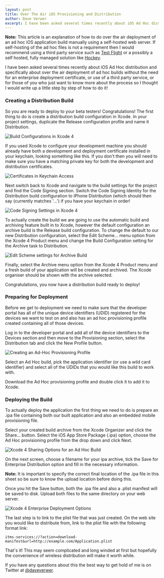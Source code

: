 ```yaml
--- 
layout: post
title: Over The Air iOS Provisioning and Distribution
author: Dave Verwer
excerpt: I have been asked several times recently about iOS Ad Hoc distribution and specifically about over the air deployment of ad hoc builds without the need for an enterprise deployment certificate, or use of a third party service, or for those of you who just want to know more about the process so I thought I would write up a little step by step of how to do it!
---
```

**Note:** This article is an explanation of how to do over the air deployment of an ad hoc iOS application build manually using a self-hosted web server. If self-hosting of the ad hoc files is not a requirement then I would recommend using a third party service such as [Test Flight](http://testflightapp.com) or a possibly a self hosted, fully managed solution like [Hockey](http://www.hockeyapp.net/).

I have been asked several times recently about iOS Ad Hoc distribution and specifically about over the air deployment of ad hoc builds without the need for an enterprise deployment certificate, or use of a third party service, or for those of you who just want to know more about the process so I thought I would write up a little step by step of how to do it!

### Creating a Distribution Build
So you are ready to deploy to your beta testers! Congratulations! The first thing to do is create a distribution build configuration in Xcode. In your project settings, duplicate the Release configuration profile and name it Distribution.

![Build Configurations in Xcode 4](http://shinydev.s3.amazonaws.com/blog-files/over-the-air-deployment-build-configurations.png)

If you used Xcode to configure your development machine you should already have both a development and deployment certificate installed in your keychain, looking something like this. If you don't then you will need to make sure you have a matching private key for both the development and distribution certificates.

![Certificates in Keychain Access](http://shinydev.s3.amazonaws.com/blog-files/over-the-air-deployment-certificates.png)

Next switch back to Xcode and navigate to the build settings for the project and find the Code Signing section. Switch the Code Signing Identity for the Distribution build configuration to iPhone Distribution (which should then say (currently matches '...') if you have your keychain in order!

![Code Signing Settings in Xcode 4](http://shinydev.s3.amazonaws.com/blog-files/over-the-air-deployment-code-signing-settings.png)

To actually create the build we are going to use the automatic build and archiving feature built in to Xcode, however the default configuration an archive build is the Release build configuration. To change the default to our new Distribution configuration, select the Edit Scheme... menu option from the Xcode 4 Product menu and change the Build Configuration setting for the Archive task to Distribution.

![Edit Scheme settings for Archive Build](http://shinydev.s3.amazonaws.com/blog-files/over-the-air-deployment-edit-scheme-archive.png)

Finally, select the Archive menu option from the Xcode 4 Product menu and a fresh build of your application will be created and archived. The Xcode organiser should be shown with the archive selected.

Congratulations, you now have a distribution build ready to deploy!

### Preparing for Deployment

Before we get to deployment we need to make sure that the developer portal has all of the unique device identifiers (UDID) registered for the devices we want to test on and also has an ad hoc provisioning profile created containing all of those devices.

Log in to the developer portal and add all of the device identifiers to the Devices section and then move to the Provisioning section, select the Distribution tab and click the New Profile button.

![Creating an Ad-Hoc Provisioning Profile](http://shinydev.s3.amazonaws.com/blog-files/over-the-air-deployment-ad-hoc-provisioning-profile.png)

Select an Ad Hoc build, pick the application identifier (or use a wild card identifier) and select all of the UDIDs that you would like this build to work with.

Download the Ad Hoc provisioning profile and double click it to add it to Xcode.

### Deploying the Build

To actually deploy the application the first thing we need to do is prepare an .ipa file containing both our built application and also an embedded mobile provisioning file.

Select your created build archive from the Xcode Organizer and click the Share... button. Select the iOS App Store Package (.ipa) option, choose the Ad Hoc provisioning profile from the drop down and click Next.

![Xcode 4 Sharing Options for an Ad Hoc Build](http://shinydev.s3.amazonaws.com/blog-files/over-the-air-deployment-sharing-options.png)

On the next screen, choose a filename for your ipa archive, tick  the Save for Enterprise Distribution option and fill in the necessary information.

**Note:** It is important to specify the correct final location of the .ipa file in this sheet so be sure to know the upload location before doing this.

Once you hit the Save button, both the .ipa file and also a .plist manifest will be saved to disk. Upload both files to the same directory on your web server.

![Xcode 4 Enterprise Deployment Options](http://shinydev.s3.amazonaws.com/blog-files/over-the-air-deployment-enterprise-distribution-options.png)

The last step is to link to the plist file that was just created. On the web site you would like to distribute from, link to the plist file with the following format link:

    itms-services://?action=download-manifest&url=http://example.com/Application.plist

That's it! This may seem complicated and long winded at first but hopefully the convenience of wireless distribution will make it worth while.

If you have any questions about this the best way to get hold of me is on Twitter at [@daveverwer](http://twitter.com/daveverwer).